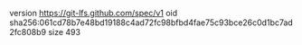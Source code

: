 version https://git-lfs.github.com/spec/v1
oid sha256:061cd78b7e48bd19188c4ad72fc98bfbd4fae75c93bce26c0d1bc7ad2fc808b9
size 493
